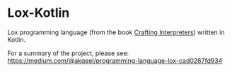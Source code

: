 # Lox-Kotlin
Lox programming language (from the book [Crafting Interpreters](https://craftinginterpreters.com/)) written in Kotlin.

For a summary of the project, please see: https://medium.com/@akqeel/programming-language-lox-cad0267fd934

